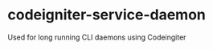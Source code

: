 codeigniter-service-daemon
==========================

Used for long running CLI daemons using Codeingiter